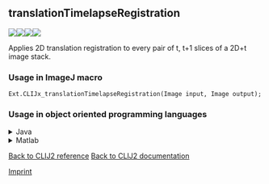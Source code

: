 ## translationTimelapseRegistration
<img src="images/mini_empty_logo.png"/><img src="images/mini_empty_logo.png"/><img src="images/mini_clijx_logo.png"/><img src="images/mini_empty_logo.png"/>

Applies 2D translation registration to every pair of t, t+1 slices of a 2D+t image stack.

### Usage in ImageJ macro
```
Ext.CLIJx_translationTimelapseRegistration(Image input, Image output);
```


### Usage in object oriented programming languages



<details>

<summary>
Java
</summary>
<pre class="highlight">// init CLIJ and GPU
import net.haesleinhuepf.clijx.CLIJx;
import net.haesleinhuepf.clij.clearcl.ClearCLBuffer;
CLIJx clijx = CLIJx.getInstance();

// get input parameters
ClearCLBuffer input = clijx.push(inputImagePlus);
output = clijx.create(input);
</pre>

<pre class="highlight">
// Execute operation on GPU
clijx.translationTimelapseRegistration(input, output);
</pre>

<pre class="highlight">
// show result
outputImagePlus = clijx.pull(output);
outputImagePlus.show();

// cleanup memory on GPU
clijx.release(input);
clijx.release(output);
</pre>

</details>



<details>

<summary>
Matlab
</summary>
<pre class="highlight">% init CLIJ and GPU
clijx = init_clatlabx();

% get input parameters
input = clijx.pushMat(input_matrix);
output = clijx.create(input);
</pre>

<pre class="highlight">
% Execute operation on GPU
clijx.translationTimelapseRegistration(input, output);
</pre>

<pre class="highlight">
% show result
output = clijx.pullMat(output)

% cleanup memory on GPU
clijx.release(input);
clijx.release(output);
</pre>

</details>



[Back to CLIJ2 reference](https://clij.github.io/clij2-docs/reference)
[Back to CLIJ2 documentation](https://clij.github.io/clij2-docs)

[Imprint](https://clij.github.io/imprint)
